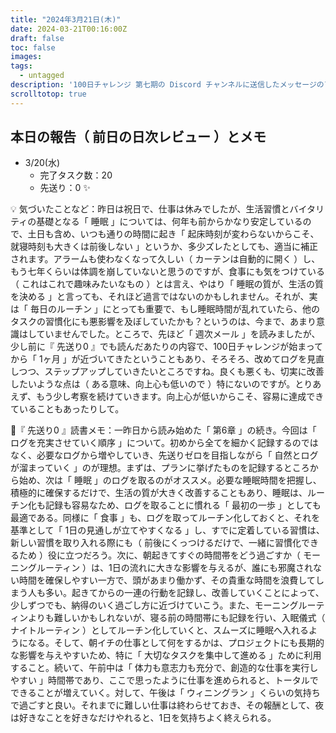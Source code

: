 ```yaml
---
title: "2024年3月21日(木)"
date: 2024-03-21T00:16:00Z
draft: false
toc: false
images:
tags: 
  - untagged
description: '100日チャレンジ 第七期の Discord チャンネルに送信したメッセージのアーカイブ'
scrolltotop: true
---
```


## 本日の報告（ 前日の日次レビュー ）とメモ

- 3/20(水)
  - 完了タスク数：20
  - 先送り：0 ✨

💡 気づいたことなど：昨日は祝日で、仕事は休みでしたが、生活習慣とバイタリティの基礎となる「 睡眠 」については、何年も前からかなり安定しているので、土日も含め、いつも通りの時間に起き「 起床時刻が変わらないからこそ、就寝時刻も大きくは前後しない 」というか、多少ズレたとしても、適当に補正されます。アラームも使わなくなって久しい（ カーテンは自動的に開く ）し、もう七年くらいは体調を崩していないと思うのですが、食事にも気をつけている（ これはこれで趣味みたいなもの ）とは言え、やはり「 睡眠の質が、生活の質を決める 」と言っても、それほど過言ではないのかもしれません。それが、実は「 毎日のルーチン 」にとっても重要で、もし睡眠時間が乱れていたら、他のタスクの習慣化にも悪影響を及ぼしていたかも？というのは、今まで、あまり意識はしていませんでした。ところで、先ほど「 週次メール 」を読みましたが、少し前に『 先送り0 』でも読んだあたりの内容で、100日チャレンジが始まってから「 1ヶ月 」が近づいてきたということもあり、そろそろ、改めてログを見直しつつ、ステップアップしていきたいところですね。良くも悪くも、切実に改善したいような点は（ ある意味、向上心も低いので ）特にないのですが。とりあえず、もう少し考察を続けていきます。向上心が低いからこそ、容易に達成できていることもあったりして。

🔖『 先送り0 』読書メモ：一昨日から読み始めた「 第6章 」の続き。今回は「 ログを充実させていく順序 」について。初めから全てを細かく記録するのではなく、必要なログから増やしていき、先送りゼロを目指しながら「 自然とログが溜まっていく 」のが理想。まずは、プランに挙げたものを記録するところから始め、次は「 睡眠 」のログを取るのがオススメ。必要な睡眠時間を把握し、積極的に確保するだけで、生活の質が大きく改善することもあり、睡眠は、ルーチン化も記録も容易なため、ログを取ることに慣れる「 最初の一歩 」としても最適である。同様に「 食事 」も、ログを取ってルーチン化しておくと、それを基準として「 1日の見通しが立てやすくなる 」し、すでに定着している習慣は、新しい習慣を取り入れる際にも（ 前後にくっつけるだけで、一緒に習慣化できるため ）役に立つだろう。次に、朝起きてすぐの時間帯をどう過ごすか（ モーニングルーティン ）は、1日の流れに大きな影響を与えるが、誰にも邪魔されない時間を確保しやすい一方で、頭があまり働かず、その貴重な時間を浪費してしまう人も多い。起きてからの一連の行動を記録し、改善していくことによって、少しずつでも、納得のいく過ごし方に近づけていこう。また、モーニングルーティンよりも難しいかもしれないが、寝る前の時間帯にも記録を行い、入眠儀式（ ナイトルーティン ）としてルーチン化していくと、スムーズに睡眠へ入れるようになる。そして、朝イチの仕事として何をするかは、プロジェクトにも長期的な影響を与えやすいため、特に「 大切なタスクを集中して進める 」ために利用すること。続いて、午前中は「 体力も意志力も充分で、創造的な仕事を実行しやすい 」時間帯であり、ここで思ったように仕事を進められると、トータルでできることが増えていく。対して、午後は「 ウィニングラン 」くらいの気持ちで過ごすと良い。それまでに難しい仕事は終わらせておき、その報酬として、夜は好きなことを好きなだけやれると、1日を気持ちよく終えられる。

